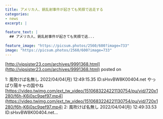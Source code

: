 ```yaml
---
title: アメリカ人、銃乱射事件が起きても笑顔で逃走する
categories:
- news
excerpt: |
  
feature_text: |
  ## アメリカ人、銃乱射事件が起きても笑顔で逃...
  
feature_image: "https://picsum.photos/2560/600?image=733"
image: "https://picsum.photos/2560/600?image=733"
---
```


[http://vipsister23.com/archives/9991368.html](http://vipsister23.com/archives/9991368.html)
posted on 

<!--more-->

1: 風吹けば名無し 2022/04/04(月) 12:49:15.35 ID:sHxvBW8K00404.net やっぱり陽キャの国やね [https://video.twimg.com/ext_tw_video/1510683224221130754/pu/vid/720x1280/f6h-K6i0sc9qef97.mp4](https://video.twimg.com/ext_tw_video/1510683224221130754/pu/vid/720x1280/f6h-K6i0sc9qef97.mp4) 2: 風吹けば名無し 2022/04/04(月) 12:49:33.53 ID:sHxvBW8K00404.net...
